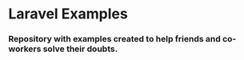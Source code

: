 # Laravel Examples
### Repository with examples created to help friends and co-workers solve their doubts.
